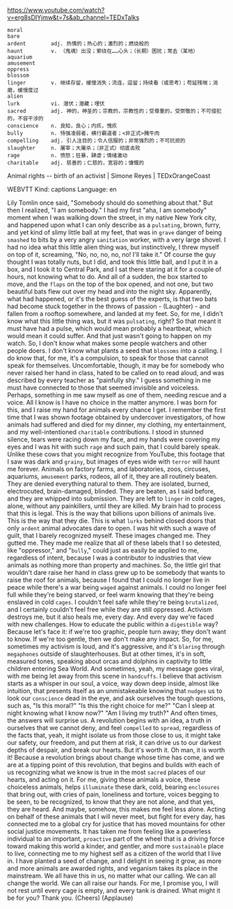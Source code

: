 https://www.youtube.com/watch?v=erg8sDIYjmw&t=7s&ab_channel=TEDxTalks 

```
moral  
bare  
ardent        adj. 热情的；热心的；激烈的；燃烧般的
haunt         v. （鬼魂）出没；萦绕在……心头；（长期）困扰；常去（某地）
aquarium  
amusement  
oppress  
blossom  
linger        v. 继续存留，缓慢消失；流连，逗留；持续看（或思考）；苟延残喘；消磨，缓慢度过
alien  
lurk          vi. 潜伏；潜藏；埋伏
sacred        adj. 神的，神圣的；宗教的，宗教性的；受尊重的，受崇敬的；不可侵犯的，不容干涉的
conscience    n. 良知，良心；内疚，愧疚
bully         n. 恃强凌弱者，横行霸道者；<非正式>腌牛肉  
compelling    adj. 引人注目的；令人信服的；非常强烈的；不可抗拒的
slaughter     n. 屠宰；大屠杀；（非正式）彻底击败  
rage          n. 愤怒；狂暴，肆虐；情绪激动
charitable    adj. 慈善的；仁慈的，宽容的；慷慨的
```

Animal rights -- birth of an activist | Simone Reyes | TEDxOrangeCoast 

WEBVTT Kind: captions Language: en 

Lily Tomlin once said, "Somebody should do something about that." But then I realized, "I am somebody." I had my first "aha, I am somebody" moment when I was walking down the street, in my native New York city, and happened upon what I can only describe as a `pulsating`, brown, furry, and yet kind of slimy little ball at my feet, that was in `grave` danger of being `smashed` to bits by a very angry `sanitation` worker, with a very large shovel. I had no idea what this little alien thing was, but instinctively, I threw myself on top of it, screaming, "No, no, no, no, no! I'll take it." Of course the guy thought I was totally nuts, but I did, and took this little ball, and I put it in a box, and I took it to Central Park, and I sat there staring at it for a couple of hours, not knowing what to do. And all of a sudden, the box started to move, and the `flaps` on the top of the box opened, and not one, but two beautiful bats flew out over my head and into the night sky. Apparently, what had happened, or it's the best guess of the experts, is that two bats had become stuck together in the throws of passion - (Laughter) - and fallen from a rooftop somewhere, and landed at my feet. So, for me, I didn't know what this little thing was, but it was `pulsating`, right? So that meant it must have had a pulse, which would mean probably a heartbeat, which would mean it could suffer. And that just wasn't going to happen on my watch. So, I don't know what makes some people watchers and other people doers. I don't know what plants a seed that `blossoms` into a calling. I do know that, for me, it's a compulsion, to speak for those that cannot speak for themselves. Uncomfortable, though, it may be for somebody who never raised her hand in class, hated to be called on to read aloud, and was described by every teacher as "painfully shy." I guess something in me must have connected to those that seemed invisible and voiceless. Perhaps, something in me saw myself as one of them, needing rescue and a voice. All I know is I have no choice in the matter anymore. I was born for this, and I raise my hand for animals every chance I get. I remember the first time that I was shown footage obtained by undercover investigators, of how animals had suffered and died for my dinner, my clothing, my entertainment, and my well-intentioned `charitable` contributions. I stood in stunned silence, tears were racing down my face, and my hands were covering my eyes and I was hit with such `rage` and such pain, that I could barely speak. Unlike these cows that you might recognize from YouTube, this footage that I saw was dark and `grainy`, but images of eyes wide with `terror` will haunt me forever. Animals on factory farms, and laboratories, zoos, circuses, aquariums, `amusement` parks, rodeos, all of it, they are all routinely beaten. They are denied everything natural to them. They are isolated, burned, electrocuted, brain-damaged, blinded. They are beaten, as I said before, and they are whipped into submission. They are left to `linger` in cold cages, alone, without any painkillers, until they are killed. My brain had to process that this is legal. This is the way that billions upon billions of animals live. This is the way that they die. This is what `lurks` behind closed doors that only `ardent` animal advocates dare to open. I was hit with such a wave of guilt, that I barely recognized myself. These images changed me. They gutted me. They made me realize that all of these labels that I so detested, like "oppressor," and "`bully`," could just as easily be applied to me, regardless of intent, because I was a contributor to industries that view animals as nothing more than property and machines. So, the little girl that wouldn't dare raise her hand in class grew up to be somebody that wants to raise the roof for animals, because I found that I could no longer live in peace while there's a war being `waged` against animals. I could no longer feel full while they're being starved, or feel warm knowing that they're being enslaved in cold `cages`. I couldn't feel safe while they're being `brutalized`, and I certainly couldn't feel free while they are still oppressed. Activism destroys me, but it also heals me, every day. And every day we're faced with new challenges. How to educate the public within a `digestible` way? Because let's face it: if we're too graphic, people turn away; they don't want to know. If we're too gentle, then we don't make any impact. So, for me, sometimes my activism is loud, and it's aggressive, and it's `blaring` through `megaphones` outside of slaughterhouses. But at other times, it's in soft, measured tones, speaking about orcas and dolphins in captivity to little children entering Sea World. And sometimes, yeah, my message goes viral, with me being let away from this scene in `handcuffs`. I believe that activism starts as a whisper in our soul, a voice, way down deep inside, almost like intuition, that presents itself as an unmistakeable knowing that `nudges` us to look our `conscience` dead in the eye, and ask ourselves the tough questions, such as, "Is this moral?" "Is this the right choice for me?" "Can I sleep at night knowing what I know now?" "Am I living my truth?" And often times, the answers will surprise us. A revolution begins with an idea, a truth in ourselves that we cannot deny, and feel `compelled` to `spread`, regardless of the facts that, yeah, it might isolate us from those close to us, it might take our safety, our freedom, and put them at risk, it can drive us to our darkest depths of despair, and break our hearts. But it's worth it. Oh man, it is worth it! Because a revolution brings about change whose time has come, and we are at a tipping point of this revolution, that begins and builds with each of us recognizing what we know is true in the most `sacred` places of our hearts, and acting on it. For me, giving these animals a voice, these choiceless animals, helps `illuminate` these dark, cold, bearing `enclosures` that bring out, with cries of pain, loneliness and torture, voices begging to be seen, to be recognized, to know that they are not alone, and that yes, they are heard. And maybe, somehow, this makes me feel less alone. Acting on behalf of these animals that I will never meet, but fight for every day, has connected me to a global cry for justice that has moved mountains for other social justice movements. It has taken me from feeling like a powerless individual to an important, `proactive` part of the wheel that is a driving force toward making this world a kinder, and gentler, and more `sustainable` place to live, connecting me to my highest self as a citizen of the world that I live in. I have planted a seed of change, and I delight in seeing it grow, as more and more animals are awarded rights, and veganism takes its place in the mainstream. We all have this in us, no matter what our calling. We can all change the world. We can all raise our hands. For me, I promise you, I will not rest until every cage is empty, and every tank is drained. What might it be for you? Thank you. (Cheers) (Applause) 